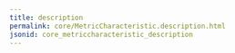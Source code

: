 ```yaml
---
title: description
permalink: core/MetricCharacteristic.description.html
jsonid: core_metriccharacteristic_description
---
```

